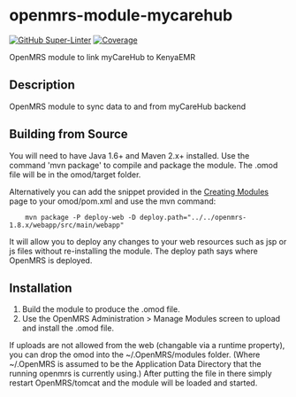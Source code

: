 openmrs-module-mycarehub
========================

[![GitHub Super-Linter](https://github.com/savannahghi/openmrs-module-mycarehub/actions/workflows/ci.yaml/badge.svg)](https://github.com/marketplace/actions/super-linter) [![Coverage](.github/badges/jacoco.svg)](https://github.com/savannahghi/openmrs-module-mycarehub/actions/workflows/ci.yaml)

OpenMRS module to link myCareHub to KenyaEMR

Description
-----------

OpenMRS module to sync data to and from myCareHub backend

Building from Source
--------------------

You will need to have Java 1.6+ and Maven 2.x+ installed.  Use the command 'mvn package' to
compile and package the module.  The .omod file will be in the omod/target folder.

Alternatively you can add the snippet provided in the [Creating Modules](https://wiki.openmrs.org/x/cAEr) page to your
omod/pom.xml and use the mvn command:

        mvn package -P deploy-web -D deploy.path="../../openmrs-1.8.x/webapp/src/main/webapp"

It will allow you to deploy any changes to your web
resources such as jsp or js files without re-installing the module. The deploy path says
where OpenMRS is deployed.

Installation
------------

1. Build the module to produce the .omod file.
2. Use the OpenMRS Administration > Manage Modules screen to upload and install the .omod file.

If uploads are not allowed from the web (changable via a runtime property), you can drop the omod
into the ~/.OpenMRS/modules folder.  (Where ~/.OpenMRS is assumed to be the Application
Data Directory that the running openmrs is currently using.)  After putting the file in there
simply restart OpenMRS/tomcat and the module will be loaded and started.
